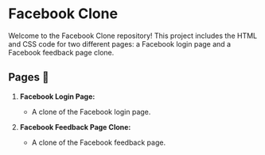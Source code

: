 # Facebook Clone

Welcome to the Facebook Clone repository! This project includes the HTML and CSS code for two different pages: a Facebook login page and a Facebook feedback page clone.

##  Pages 🚀

1. **Facebook Login Page:**
   - A clone of the Facebook login page.

2. **Facebook Feedback Page Clone:**
   - A clone of the Facebook feedback page.
  
